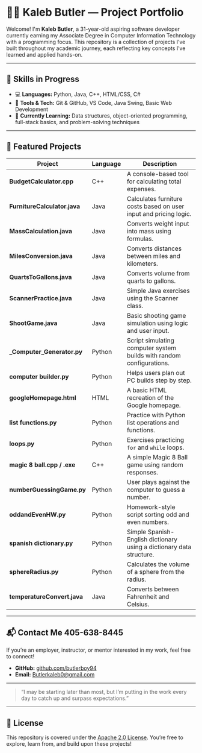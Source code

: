 # 👨‍💻 Kaleb Butler — Project Portfolio

Welcome! I'm **Kaleb Butler**, a 31-year-old aspiring software developer currently earning my Associate Degree in Computer Information Technology with a programming focus. This repository is a collection of projects I’ve built throughout my academic journey, each reflecting key concepts I’ve learned and applied hands-on.

---

## 🧠 Skills in Progress

- 💻 **Languages:** Python, Java, C++, HTML/CSS, C#
- 🧰 **Tools & Tech:** Git & GitHub, VS Code, Java Swing, Basic Web Development
- 📘 **Currently Learning:** Data structures, object-oriented programming, full-stack basics, and problem-solving techniques

---

## 📁 Featured Projects

| Project | Language | Description |
|--------|----------|-------------|
| **BudgetCalculator.cpp** | C++ | A console-based tool for calculating total expenses. |
| **FurnitureCalculator.java** | Java | Calculates furniture costs based on user input and pricing logic. |
| **MassCalculation.java** | Java | Converts weight input into mass using formulas. |
| **MilesConversion.java** | Java | Converts distances between miles and kilometers. |
| **QuartsToGallons.java** | Java | Converts volume from quarts to gallons. |
| **ScannerPractice.java** | Java | Simple Java exercises using the Scanner class. |
| **ShootGame.java** | Java | Basic shooting game simulation using logic and user input. |
| **_Computer_Generator.py** | Python | Script simulating computer system builds with random configurations. |
| **computer builder.py** | Python | Helps users plan out PC builds step by step. |
| **googleHomepage.html** | HTML | A basic HTML recreation of the Google homepage. |
| **list functions.py** | Python | Practice with Python list operations and functions. |
| **loops.py** | Python | Exercises practicing `for` and `while` loops. |
| **magic 8 ball.cpp / .exe** | C++ | A simple Magic 8 Ball game using random responses. |
| **numberGuessingGame.py** | Python | User plays against the computer to guess a number. |
| **oddandEvenHW.py** | Python | Homework-style script sorting odd and even numbers. |
| **spanish dictionary.py** | Python | Simple Spanish-English dictionary using a dictionary data structure. |
| **sphereRadius.py** | Python | Calculates the volume of a sphere from the radius. |
| **temperatureConvert.java** | Java | Converts between Fahrenheit and Celsius. |

---

## 📬 Contact Me 405-638-8445

If you’re an employer, instructor, or mentor interested in my work, feel free to connect!

- **GitHub:** [github.com/butlerboy94](https://github.com/butlerboy94)
- **Email:** Butlerkaleb0@gmail.com

---

> “I may be starting later than most, but I’m putting in the work every day to catch up and surpass expectations.”

---

## 📄 License

This repository is covered under the [Apache 2.0 License](LICENSE). You’re free to explore, learn from, and build upon these projects!
